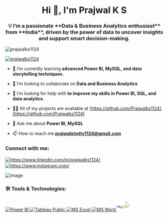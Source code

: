 <h1 align="center">Hi 👋, I'm Prajwal K S</h1>
<h3 align="center">💡 I’m a passionate **Data & Business Analytics enthusiast** from **India**, driven by the power of data to uncover insights and support smart decision-making.</h3>

<p align="left"> <img src="https://komarev.com/ghpvc/?username=prajwalks1124&label=Profile%20views&color=0e75b6&style=flat" alt="prajwalks1124" /> </p>

<p align="left"> <a href="https://github.com/ryo-ma/github-profile-trophy"><img src="https://github-profile-trophy.vercel.app/?username=prajwalks1124" alt="prajwalks1124" /></a> </p>

- 🌱 I’m currently learning **advanced Power BI, MySQL, and data storytelling techniques.**

- 👯 I’m looking to collaborate on **Data and Business Analytics**

- 🤝 I’m looking for help with **to improve my skills in Power BI, SQL, and data analytics.**

- 👨‍💻 All of my projects are available at [https://github.com/Prajwalks1124](https://github.com/Prajwalks1124)

- 💬 Ask me about **Power BI, MySQL**

- 📫 How to reach me **prajwalshetty1124@gmail.com**

<h3 align="left">Connect with me:</h3>
<p align="left">
<a href="https://linkedin.com/in/https://www.linkedin.com/in/prajwalks1124/" target="blank"><img align="center" src="https://raw.githubusercontent.com/rahuldkjain/github-profile-readme-generator/master/src/images/icons/Social/linked-in-alt.svg" alt="https://www.linkedin.com/in/prajwalks1124/" height="30" width="40" /></a>
<a href="https://instagram.com/https://www.instagram.com/" target="blank"><img align="center" src="https://raw.githubusercontent.com/rahuldkjain/github-profile-readme-generator/master/src/images/icons/Social/instagram.svg" alt="https://www.instagram.com/" height="30" width="40" /></a>
</p>

<img width="747" height="2" alt="image" src="https://github.com/user-attachments/assets/d8cae868-c744-49c7-8091-c14a6e8d8f71" />


<h3 align="left"> 🛠️ Tools & Technologies:</h3>

<p align="left">
  <!-- Power BI -->
  <a href="https://powerbi.microsoft.com/" target="_blank" rel="noreferrer">
    <img src="https://img.icons8.com/color/48/000000/power-bi.png" alt="Power BI" width="40" height="40"/>
  </a>

  <!-- Tableau Public -->
  <a href="https://public.tableau.com/" target="_blank" rel="noreferrer">
    <img src="https://img.icons8.com/color/48/000000/tableau-software.png" alt="Tableau Public" width="40" height="40"/>
  </a>

  <!-- Microsoft Excel -->
  <a href="https://www.microsoft.com/en-us/microsoft-365/excel" target="_blank" rel="noreferrer">
    <img src="https://img.icons8.com/color/48/000000/microsoft-excel-2019.png" alt="MS Excel" width="40" height="40"/>
  </a>

  <!-- Microsoft Word -->
  <a href="https://www.microsoft.com/en-us/microsoft-365/word" target="_blank" rel="noreferrer">
    <img src="https://img.icons8.com/color/48/000000/microsoft-word-2019.png" alt="MS Word" width="40" height="40"/>
  </a>

  <!-- MySQL -->
  <a href="https://www.mysql.com/" target="_blank" rel="noreferrer">
    <img src="https://raw.githubusercontent.com/devicons/devicon/master/icons/mysql/mysql-original-wordmark.svg" alt="MySQL" width="40" height="40"/>
  </a>
</p>



